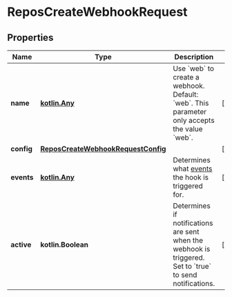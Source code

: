 
# ReposCreateWebhookRequest

## Properties
Name | Type | Description | Notes
------------ | ------------- | ------------- | -------------
**name** | [**kotlin.Any**](.md) | Use &#x60;web&#x60; to create a webhook. Default: &#x60;web&#x60;. This parameter only accepts the value &#x60;web&#x60;. |  [optional]
**config** | [**ReposCreateWebhookRequestConfig**](ReposCreateWebhookRequestConfig.md) |  |  [optional]
**events** | [**kotlin.Any**](.md) | Determines what [events](https://docs.github.com/webhooks/event-payloads) the hook is triggered for. |  [optional]
**active** | **kotlin.Boolean** | Determines if notifications are sent when the webhook is triggered. Set to &#x60;true&#x60; to send notifications. |  [optional]



